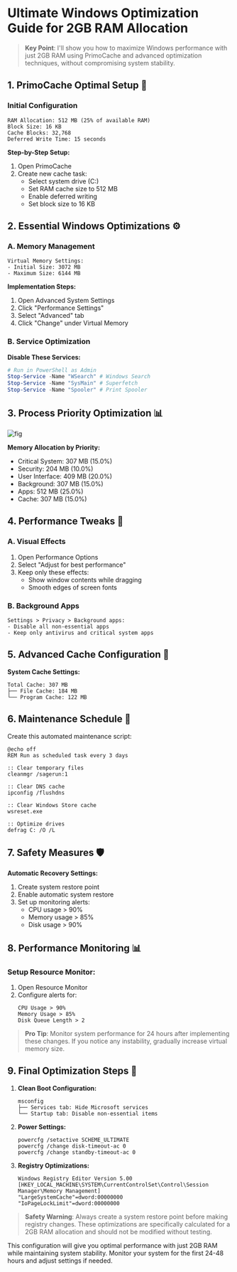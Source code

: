 # Ultimate Windows Optimization Guide for 2GB RAM Allocation

> **Key Point**: I'll show you how to maximize Windows performance with just 2GB RAM using PrimoCache and advanced optimization techniques, without compromising system stability.

## 1. PrimoCache Optimal Setup 🚀

### Initial Configuration
```
RAM Allocation: 512 MB (25% of available RAM)
Block Size: 16 KB
Cache Blocks: 32,768
Deferred Write Time: 15 seconds
```

**Step-by-Step Setup:**
1. Open PrimoCache
2. Create new cache task:
   - Select system drive (C:)
   - Set RAM cache size to 512 MB
   - Enable deferred writing
   - Set block size to 16 KB

## 2. Essential Windows Optimizations ⚙️

### A. Memory Management
```
Virtual Memory Settings:
- Initial Size: 3072 MB
- Maximum Size: 6144 MB
```

**Implementation Steps:**
1. Open Advanced System Settings
2. Click "Performance Settings"
3. Select "Advanced" tab
4. Click "Change" under Virtual Memory

### B. Service Optimization

**Disable These Services:**
```powershell
# Run in PowerShell as Admin
Stop-Service -Name "WSearch" # Windows Search
Stop-Service -Name "SysMain" # Superfetch
Stop-Service -Name "Spooler" # Print Spooler
```

## 3. Process Priority Optimization 📊

![fig](https://ydcusercontenteast.blob.core.windows.net/user-content-youagent-output/11d6f9c4-9c11-4e0e-b418-bf16a1771fb6.png)

**Memory Allocation by Priority:**
- Critical System: 307 MB (15.0%)
- Security: 204 MB (10.0%)
- User Interface: 409 MB (20.0%)
- Background: 307 MB (15.0%)
- Apps: 512 MB (25.0%)
- Cache: 307 MB (15.0%)

## 4. Performance Tweaks 🔧

### A. Visual Effects
1. Open Performance Options
2. Select "Adjust for best performance"
3. Keep only these effects:
   - Show window contents while dragging
   - Smooth edges of screen fonts

### B. Background Apps
```
Settings > Privacy > Background apps:
- Disable all non-essential apps
- Keep only antivirus and critical system apps
```

## 5. Advanced Cache Configuration 💾

**System Cache Settings:**
```
Total Cache: 307 MB
├── File Cache: 184 MB
└── Program Cache: 122 MB
```

## 6. Maintenance Schedule 📅

Create this automated maintenance script:
```batch
@echo off
REM Run as scheduled task every 3 days

:: Clear temporary files
cleanmgr /sagerun:1

:: Clear DNS cache
ipconfig /flushdns

:: Clear Windows Store cache
wsreset.exe

:: Optimize drives
defrag C: /O /L
```

## 7. Safety Measures 🛡️

**Automatic Recovery Settings:**
1. Create system restore point
2. Enable automatic system restore
3. Set up monitoring alerts:
   - CPU usage > 90%
   - Memory usage > 85%
   - Disk usage > 90%

## 8. Performance Monitoring 📊

### Setup Resource Monitor:
1. Open Resource Monitor
2. Configure alerts for:
   ```
   CPU Usage > 90%
   Memory Usage > 85%
   Disk Queue Length > 2
   ```

> **Pro Tip**: Monitor system performance for 24 hours after implementing these changes. If you notice any instability, gradually increase virtual memory size.

## 9. Final Optimization Steps 🎯

1. **Clean Boot Configuration:**
   ```
   msconfig
   ├── Services tab: Hide Microsoft services
   └── Startup tab: Disable non-essential items
   ```

2. **Power Settings:**
   ```
   powercfg /setactive SCHEME_ULTIMATE
   powercfg /change disk-timeout-ac 0
   powercfg /change standby-timeout-ac 0
   ```

3. **Registry Optimizations:**
   ```
   Windows Registry Editor Version 5.00
   [HKEY_LOCAL_MACHINE\SYSTEM\CurrentControlSet\Control\Session Manager\Memory Management]
   "LargeSystemCache"=dword:00000000
   "IoPageLockLimit"=dword:00000000
   ```

> **Safety Warning**: Always create a system restore point before making registry changes. These optimizations are specifically calculated for a 2GB RAM allocation and should not be modified without testing.

This configuration will give you optimal performance with just 2GB RAM while maintaining system stability. Monitor your system for the first 24-48 hours and adjust settings if needed.
